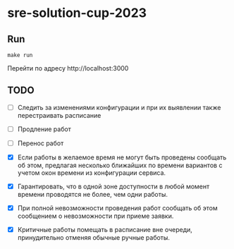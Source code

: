 # sre-solution-cup-2023

## Run

```shell
make run
```

Перейти по адресу http://localhost:3000

## TODO

- [ ] Следить за изменениями конфигурации и при их выявлении также перестраивать расписание
- [ ] Продление работ
- [ ] Перенос работ
- [x] Если работы в желаемое время не могут быть проведены сообщать об этом, предлагая несколько ближайших по времени вариантов с учетом окон времени из конфигурации сервиса.
- [x] Гарантировать, что в одной зоне доступности в любой момент времени проводятся не более, чем одни работы.
- [x] При полной невозможности проведения работ сообщать об этом сообщением о невозможности при приеме заявки.
- [x] Критичные работы помещать в расписание вне очереди, принудительно отменяя обычные ручные работы.

